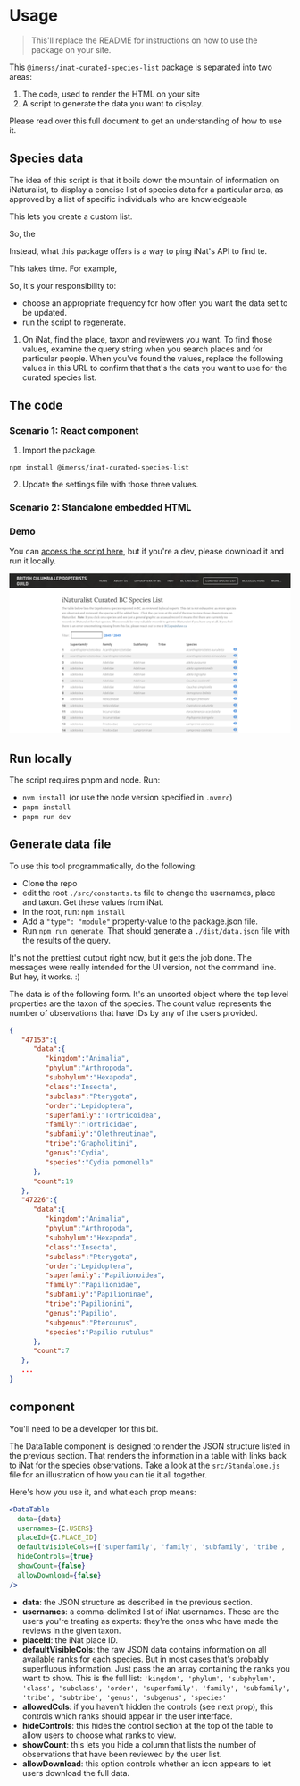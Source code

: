 # Usage

> This'll replace the README for instructions on how to use the package on your site.

This `@imerss/inat-curated-species-list` package is separated into two areas:

1. The code, used to render the HTML on your site
2. A script to generate the data you want to display.

Please read over this full document to get an understanding of how to use it.

## Species data

The idea of this script is that it boils down the mountain of information on iNaturalist, to display a concise list of species data for a particular area, as approved by a list of specific individuals who are knowledgeable

This lets you create a custom list.

So, the

Instead, what this package offers is a way to ping iNat's API to find te.

This takes time. For example,

So, it's your responsibility to:

- choose an appropriate frequency for how often you want the data set to be updated.
- run the script to regenerate.

1. On iNat, find the place, taxon and reviewers you want. To find those values, examine the query string when you search places and for particular people.
   When you've found the values, replace the following values in this URL to confirm that that's the data you want to use for the curated species list.

## The code

### Scenario 1: React component

1. Import the package.

```
npm install @imerss/inat-curated-species-list
```

2. Update the settings file with those three values.

### Scenario 2: Standalone embedded HTML

### Demo

You can [access the script here](https://imerss.github.io/inat-curated-species-list/), but if you're a dev, please download it and run it locally.

<kbd>
  <img src="./resources/screenshot.png" />
</kbd>

## Run locally

The script requires pnpm and node. Run:

- `nvm install` (or use the node version specified in `.nvmrc`)
- `pnpm install`
- `pnpm run dev`

## Generate data file

To use this tool programmatically, do the following:

- Clone the repo
- edit the root `./src/constants.ts` file to change the usernames, place and taxon. Get these values from iNat.
- In the root, run: `npm install`
- Add a `"type": "module"` property-value to the package.json file.
- Run `npm run generate`. That should generate a `./dist/data.json` file with the results of the query.

It's not the prettiest output right now, but it gets the job done. The messages were really intended for the UI version,
not the command line. But hey, it works. :)

The data is of the following form. It's an unsorted object where the top level properties are the taxon of the
species. The count value represents the number of observations that have IDs by any of the users provided.

```json
{
   "47153":{
      "data":{
         "kingdom":"Animalia",
         "phylum":"Arthropoda",
         "subphylum":"Hexapoda",
         "class":"Insecta",
         "subclass":"Pterygota",
         "order":"Lepidoptera",
         "superfamily":"Tortricoidea",
         "family":"Tortricidae",
         "subfamily":"Olethreutinae",
         "tribe":"Grapholitini",
         "genus":"Cydia",
         "species":"Cydia pomonella"
      },
      "count":19
   },
   "47226":{
      "data":{
         "kingdom":"Animalia",
         "phylum":"Arthropoda",
         "subphylum":"Hexapoda",
         "class":"Insecta",
         "subclass":"Pterygota",
         "order":"Lepidoptera",
         "superfamily":"Papilionoidea",
         "family":"Papilionidae",
         "subfamily":"Papilioninae",
         "tribe":"Papilionini",
         "genus":"Papilio",
         "subgenus":"Pterourus",
         "species":"Papilio rutulus"
      },
      "count":7
   },
   ...
}
```

## <DataTable /> component

You'll need to be a developer for this bit.

The DataTable component is designed to render the JSON structure listed in the previous section. That renders the information in a table with links back to iNat for the species observations. Take a look at the `src/Standalone.js` file for an illustration of how you can tie it all together.

Here's how you use it, and what each prop means:

```jsx
<DataTable
  data={data}
  usernames={C.USERS}
  placeId={C.PLACE_ID}
  defaultVisibleCols={['superfamily', 'family', 'subfamily', 'tribe', 'genus', 'species']}
  hideControls={true}
  showCount={false}
  allowDownload={false}
/>
```

- **data**: the JSON structure as described in the previous section.
- **usernames**: a comma-delimited list of iNat usernames. These are the users you're treating as experts: they're the ones who have made the reviews in the given taxon.
- **placeId**: the iNat place ID.
- **defaultVisibleCols**: the raw JSON data contains information on all available ranks for each species. But in most cases that's probably superfluous information. Just pass the an array containing the ranks you want to show. This is the full list: `'kingdom', 'phylum', 'subphylum', 'class', 'subclass', 'order', 'superfamily', 'family', 'subfamily', 'tribe', 'subtribe', 'genus', 'subgenus', 'species'`
- **allowedCols**: if you haven't hidden the controls (see next prop), this controls which ranks should appear in the user interface.
- **hideControls**: this hides the control section at the top of the table to allow users to choose what ranks to view.
- **showCount**: this lets you hide a column that lists the number of observations that have been reviewed by the user list.
- **allowDownload**: this option controls whether an icon appears to let users download the full data.
